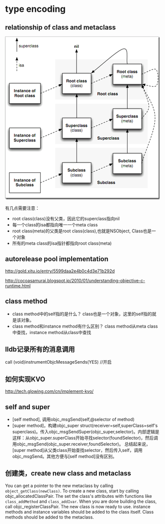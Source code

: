 # type encoding

## relationship of class and metaclass
![class and metaclass](images/relation_of_class_metaclass.png)

有几点需要注意：
- root class(class)没有父类，因此它的superclass指向nil
- 每一个class的isa都指向唯一一个meta class
- root class(meta)的父类是root class(class),也就是NSObject, Class也是一个对象
- 所有的meta class的isa指针都指向root class(meta)

## autorelease pool implementation


http://gold.xitu.io/entry/5599daa2e4b0c4d3e71b292d

http://cocoasamurai.blogspot.jp/2010/01/understanding-objective-c-runtime.html

## class method
- class method中的self指的是什么？
class也是一个对象，这里的self指的就是该对象。
- class method和instance method有什么区别？
class method从meta class中查找，instance method从class中查找

## lldb记录所有的消息调用
call (void)instrumentObjcMessageSends(YES) //开启

## 如何实现KVO
http://tech.glowing.com/cn/implement-kvo/

## self and super
- [self method], 调用objc_msgSend(self,@selector of method)
- [super method]，构建objc_super struct(receiver=self,superClass=self's superclass)。传入objc_msgSendSuper(objc_super,selector)。内部逻辑是这样：从objc_super.superClass开始寻找selector(foundSelector)，然后调用objc_msgSend(objc_super.receiver,foundSelector)。
总结起来说，[super method]从父类class开始查找selector，然后传入self，调用objc_msgSend。其他方便与[self method]没有区别。


## 创建类，create new class and metaclass
You can get a pointer to the new metaclass by calling `object_getClass(newClass)`.
To create a new class, start by calling objc_allocatedClassPair. The set the class's attributes with functions like `class_addMethod` and `class_addIvar`. When you are done building the class, call objc_registerClassPair. The new class is now ready to use.
instance methods and instance variables should be added to the class itself. Class methods should be added to the metaclass.
